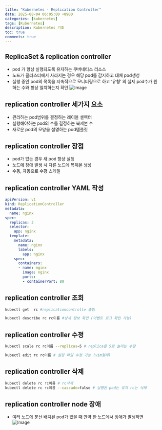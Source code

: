```yaml
---
title: "Kubernetes - Replication Controller"
date: 2025-08-04 06:05:00 +0900
categories: [kubernetes]
tags: [Kubernetes]
description: Kubernetes 기초
toc: true
comments: true
---
```


## ReplicaSet & replication controller

- pod 가 항상 실행되도록 유지하는 쿠버네티스 리소스
- 노드가 클러스터에서 사라지는 경우 해당 pod를 감지하고 대체 pod생성
- 실행 중인 pod의 목록을 지속적으로 모니터링으로 하고 ‘유형’ 의 실제 pod수가 원하는 수와 항상 일치하는지 확인
![Image](https://prod-files-secure.s3.us-west-2.amazonaws.com/e6db513d-ec54-40ff-aa74-2487b0bcfe15/62301a90-6c63-42b4-adb7-d05287ad1abc/Untitled.png?X-Amz-Algorithm=AWS4-HMAC-SHA256&X-Amz-Content-Sha256=UNSIGNED-PAYLOAD&X-Amz-Credential=ASIAZI2LB466UR7Z6IEX%2F20250804%2Fus-west-2%2Fs3%2Faws4_request&X-Amz-Date=20250804T072153Z&X-Amz-Expires=3600&X-Amz-Security-Token=IQoJb3JpZ2luX2VjEAcaCXVzLXdlc3QtMiJHMEUCIGkC8w1Ebo0QMpXgPMdmi%2B2kj16ZvYqu1d6sV11%2FheAMAiEA7y8Q668SqhEVaKlG1y6MukYTLkX1BT3sJbqFen5LYYIq%2FwMIQBAAGgw2Mzc0MjMxODM4MDUiDFJNxF3M%2BVhSB8meFircA%2BX4al6tQTPorCdNJHDXlmQrxU0vWm4XdwT1kiUv3lkR01G51AvCWxUS5Er6175wDhu6KQmQpZBDMAwZnQib3YT4k4Q7wCc7O73XSxA8NkyVRQo5JnpLMPpjqJAu0VoRqNc1PudpP%2BK9xatDCJUAjO5v2HVfisZUEfs%2BaCWx%2BfTu1yuYgc4b%2BsFwLpX8VL3pwwUoc%2BR%2F6cYNAHcA2GMXSreAMIMzWq6Rch1AoQmtQIlGW5b0qtS%2BRE0%2FL7Rtle4Alrtd3vGKyqYh%2FZxcsMDtcvkjeCF17UCQeQYR365dzMAxT31dJXevF2Q1xN4MQa%2B%2F10w7%2FwGE%2F9QxV4wFo86jf3ei9cRjRAv4hoPm1sAaenpuOB80GxGIauMK5V3H4%2BanaAXxZHa32HdmD%2Fw9Itc1WNKkqUahsJ4mkjpGJHAvexkwlHKSrtmYCGzi2MQDlHlATKtQO%2BcPQlK4Oh%2FppUJ7uKMkNRh4mxk3OIjk%2F61sBWTQ%2Fi%2BznfALFRlkLj%2B3VqzoBmcXNwQgkaWBw35nXd3xBABuCDgULDuLXFKdVIqfcbDGVPGBrUEepHAsQW0%2FT%2BH6cHget%2BjYkyVheHhcV0ShhMCYG4jRQZu7u0567Y4fh6BDteWfUupyxSzXKKZ1MMq2wcQGOqUBfyb14GnAmafwleg8FdNEXD179hbsfj5R0aIiMwMtG1fBRJy0kDFpT2jIWt%2FmX2Rgs04QwuD7i5aQqpLXmUsHs%2FYIbMDmn2IwByYQZOn%2BmER7AWldAsYnIvQpkRSzwotCJdQKmtoR%2B5ZKmzP2tfHuzmRBbDGDxMmrvEmEnOa5v4Ehyz0fwXov007BDiP5TMLgGwwitki5o%2BkkFiRbhD%2BHAqbnZkom&X-Amz-Signature=4517546fd5c0ca6c71757f5595710ecdb6ae24a5abfe3d12dadee72a6292270c&X-Amz-SignedHeaders=host&x-amz-checksum-mode=ENABLED&x-id=GetObject)

 

## replication controller 세가지 요소

- 관리하는 pod범위를 결정하는 레이블 셀렉터
- 실행해야하는 pod의 수를 결정하는 복제본 수
- 새로운 pod의 모양을 설명하는 pod템플릿
## replication controller 장점 

- pod가 없는 경우 새 pod 항상 실행
- 노드에 장애 발생 시 다른 노드에 복제본 생성
- 수동, 자동으로 수평 스케일
## replication controller YAML 작성

```yaml
apiVersion: v1
kind: ReplicationController
metadata:
  name: nginx
spec:
  replicas: 3
  selector:
    app: nginx
  template:
    metadata:
      name: nginx
      labels:
        app: nginx
    spec:
      containers:
      - name: nginx
        image: nginx
        ports:
        - containerPort: 80
```

## replication controller 조회

```bash
kubectl get  rc #replicationcontrolle 줄임
```

```bash
kubectl describe rc rc이름 #상세 정보 확인 (이벤트 로그 확인 가능)
```

## replication controller 수정

```bash
kubectl scale rc rc이름 --replicas=5 # replica를 5로 늘리는 수정

kubectl edit rc rc이름 # 설정 파일 수정 가능 (vim형태)
```

## replication controller 삭제

```bash
kubectl delete rc rc이름 # rc삭제
kubectl delete rc rc이름 --cascade=false # 실행된 pod는 유지 rc는 삭제
```

## replication controller node 장애 

- 여러 노드에 분산 배치된 pod가 있을 때 만약 한 노드에서 장애가 발생하면 
![Image](https://prod-files-secure.s3.us-west-2.amazonaws.com/e6db513d-ec54-40ff-aa74-2487b0bcfe15/5734a11c-7eb9-439a-94e2-3aa375662766/Untitled.png?X-Amz-Algorithm=AWS4-HMAC-SHA256&X-Amz-Content-Sha256=UNSIGNED-PAYLOAD&X-Amz-Credential=ASIAZI2LB466UR7Z6IEX%2F20250804%2Fus-west-2%2Fs3%2Faws4_request&X-Amz-Date=20250804T072153Z&X-Amz-Expires=3600&X-Amz-Security-Token=IQoJb3JpZ2luX2VjEAcaCXVzLXdlc3QtMiJHMEUCIGkC8w1Ebo0QMpXgPMdmi%2B2kj16ZvYqu1d6sV11%2FheAMAiEA7y8Q668SqhEVaKlG1y6MukYTLkX1BT3sJbqFen5LYYIq%2FwMIQBAAGgw2Mzc0MjMxODM4MDUiDFJNxF3M%2BVhSB8meFircA%2BX4al6tQTPorCdNJHDXlmQrxU0vWm4XdwT1kiUv3lkR01G51AvCWxUS5Er6175wDhu6KQmQpZBDMAwZnQib3YT4k4Q7wCc7O73XSxA8NkyVRQo5JnpLMPpjqJAu0VoRqNc1PudpP%2BK9xatDCJUAjO5v2HVfisZUEfs%2BaCWx%2BfTu1yuYgc4b%2BsFwLpX8VL3pwwUoc%2BR%2F6cYNAHcA2GMXSreAMIMzWq6Rch1AoQmtQIlGW5b0qtS%2BRE0%2FL7Rtle4Alrtd3vGKyqYh%2FZxcsMDtcvkjeCF17UCQeQYR365dzMAxT31dJXevF2Q1xN4MQa%2B%2F10w7%2FwGE%2F9QxV4wFo86jf3ei9cRjRAv4hoPm1sAaenpuOB80GxGIauMK5V3H4%2BanaAXxZHa32HdmD%2Fw9Itc1WNKkqUahsJ4mkjpGJHAvexkwlHKSrtmYCGzi2MQDlHlATKtQO%2BcPQlK4Oh%2FppUJ7uKMkNRh4mxk3OIjk%2F61sBWTQ%2Fi%2BznfALFRlkLj%2B3VqzoBmcXNwQgkaWBw35nXd3xBABuCDgULDuLXFKdVIqfcbDGVPGBrUEepHAsQW0%2FT%2BH6cHget%2BjYkyVheHhcV0ShhMCYG4jRQZu7u0567Y4fh6BDteWfUupyxSzXKKZ1MMq2wcQGOqUBfyb14GnAmafwleg8FdNEXD179hbsfj5R0aIiMwMtG1fBRJy0kDFpT2jIWt%2FmX2Rgs04QwuD7i5aQqpLXmUsHs%2FYIbMDmn2IwByYQZOn%2BmER7AWldAsYnIvQpkRSzwotCJdQKmtoR%2B5ZKmzP2tfHuzmRBbDGDxMmrvEmEnOa5v4Ehyz0fwXov007BDiP5TMLgGwwitki5o%2BkkFiRbhD%2BHAqbnZkom&X-Amz-Signature=e101c9bdb0297cd4efc3492bf8ab87c2b7b0e837217fcc675f8fb09eadaf9722&X-Amz-SignedHeaders=host&x-amz-checksum-mode=ENABLED&x-id=GetObject)



